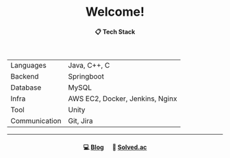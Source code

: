 <div align="center"> 

# Welcome!

####  :clipboard: Tech Stack

<br/>

<table>
  <tr>
    <td>Languages</td>
    <td>Java, C++, C</td>
  </tr>
  <tr>
    <td>Backend</td>
    <td>Springboot</td>
  </tr>
  <tr>
    <td>Database</td>
    <td>MySQL</td>
  </tr>
  <tr>
    <td>Infra</td>
    <td>AWS EC2, Docker, Jenkins, Nginx</td>
  </tr>
  <tr>
    <td>Tool</td>
    <td>Unity</td>
  </tr>
  <tr>
    <td>Communication</td>
    <td>Git, Jira</td>
  </tr>
  
</table>

---
####  :computer: [Blog](https://bullie.tistory.com/) &nbsp;&nbsp;&nbsp;&nbsp; :baby_chick: [Solved.ac](https://solved.ac/profile/bulliiee)

<br/>


</div>
